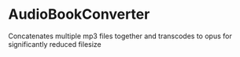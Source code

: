 # AudioBookConverter
Concatenates multiple mp3 files together and transcodes to opus for significantly reduced filesize
